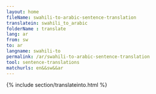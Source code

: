 ```yaml
---
layout: home
fileName: swahili-to-arabic-sentence-translation
translatein: swahili_to_arabic
folderName : translate
lang: ar
from: sw
to: ar
langname: swahili-to
permalink: /ar/swahili-to-arabic-sentence-translation
tool: sentence-translations
matchurls: en&&sw&&ar
---
```

{% include section/translateinto.html %}
